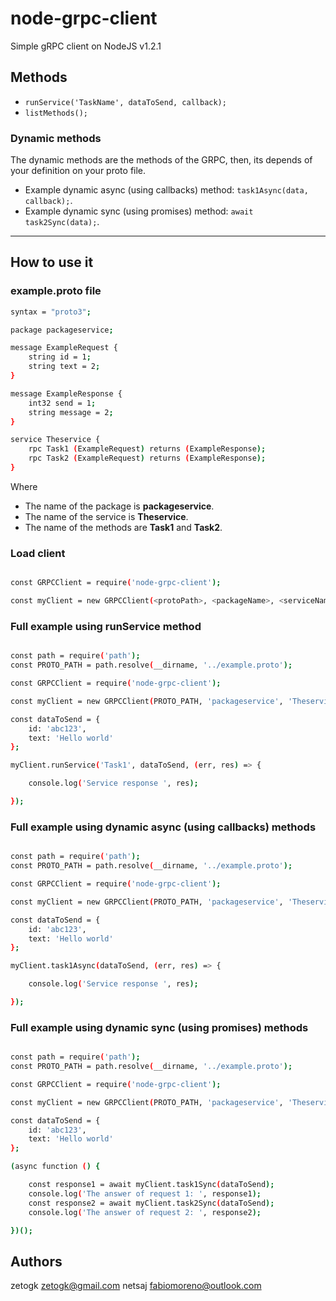 # node-grpc-client
Simple gRPC client on NodeJS v1.2.1

## Methods

* `runService('TaskName', dataToSend, callback);`
* `listMethods();`

### Dynamic methods

The dynamic methods are the methods of the GRPC, then, its depends of your definition on your proto file.

* Example dynamic async (using callbacks) method: `task1Async(data, callback);`.
* Example dynamic sync (using promises) method: `await task2Sync(data);`.

---

## How to use it

### example.proto file

``` bash
syntax = "proto3";

package packageservice;

message ExampleRequest {
    string id = 1;
    string text = 2;
}

message ExampleResponse {
    int32 send = 1;
    string message = 2;
}

service Theservice {
    rpc Task1 (ExampleRequest) returns (ExampleResponse);
    rpc Task2 (ExampleRequest) returns (ExampleResponse);
}
```

Where

* The name of the package is **packageservice**.
* The name of the service is **Theservice**.
* The name of the methods are **Task1** and **Task2**.

### Load client
``` bash

const GRPCClient = require('node-grpc-client');

const myClient = new GRPCClient(<protoPath>, <packageName>, <serviceName>, <url>);

```

### Full example using runService method
``` bash

const path = require('path');
const PROTO_PATH = path.resolve(__dirname, '../example.proto');

const GRPCClient = require('node-grpc-client');

const myClient = new GRPCClient(PROTO_PATH, 'packageservice', 'Theservice', 'localhost:3000');

const dataToSend = {
    id: 'abc123',
    text: 'Hello world'
};

myClient.runService('Task1', dataToSend, (err, res) => {

    console.log('Service response ', res);

});

```

### Full example using dynamic async (using callbacks) methods
``` bash

const path = require('path');
const PROTO_PATH = path.resolve(__dirname, '../example.proto');

const GRPCClient = require('node-grpc-client');

const myClient = new GRPCClient(PROTO_PATH, 'packageservice', 'Theservice', 'localhost:3000');

const dataToSend = {
    id: 'abc123',
    text: 'Hello world'
};

myClient.task1Async(dataToSend, (err, res) => {

    console.log('Service response ', res);

});

```

### Full example using dynamic sync (using promises) methods
``` bash

const path = require('path');
const PROTO_PATH = path.resolve(__dirname, '../example.proto');

const GRPCClient = require('node-grpc-client');

const myClient = new GRPCClient(PROTO_PATH, 'packageservice', 'Theservice', 'localhost:3000');

const dataToSend = {
    id: 'abc123',
    text: 'Hello world'
};

(async function () {

    const response1 = await myClient.task1Sync(dataToSend);
    console.log('The answer of request 1: ', response1);
    const response2 = await myClient.task2Sync(dataToSend);
    console.log('The answer of request 2: ', response2);

})();

```

## Authors
zetogk <zetogk@gmail.com>
netsaj <fabiomoreno@outlook.com>

